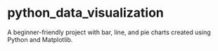 # python_data_visualization
A beginner-friendly project with bar, line, and pie charts created using Python and Matplotlib.
